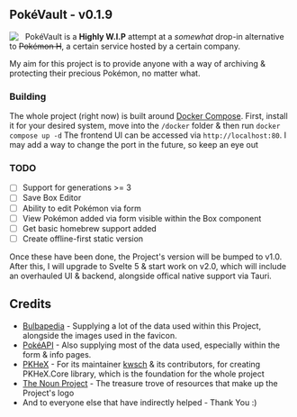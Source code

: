 
## PokéVault - v0.1.9

<img style="margin-right: 12px;" align="left" src="https://avatars.githubusercontent.com/u/154698405?s=200&u=ded331a652f3ba2ec0168cbb20f0cae52dda9ff7&v=4"></img>

PokéVault is a **Highly W.I.P** attempt at a *somewhat* drop-in alternative to ~~Pokémon H~~, a certain service hosted by a certain company.

My aim for this project is to provide anyone with a way of archiving & protecting their precious Pokémon, no matter what.


### Building

The whole project (right now) is built around [Docker Compose](https://docs.docker.com/compose/).
First, install it for your desired system, move into the `/docker` folder & then run `docker compose up -d`
The frontend UI can be accessed via `http://localhost:80`. I may add a way to change the port in the future, so keep an eye out

### TODO

- [ ] Support for generations >= 3
- [ ] Save Box Editor
- [ ] Ability to edit Pokémon via form
- [ ] View Pokémon added via form visible within the Box component
- [ ] Get basic homebrew support added
- [ ] Create offline-first static version

Once these have been done, the Project's version will be bumped to v1.0.
After this, I will upgrade to Svelte 5 & start work on v2.0, which will include an overhauled UI & backend, alongside offical native support via Tauri.

## Credits

- [Bulbapedia](https://bulbapedia.bulbagarden.net/) - Supplying a lot of the data used within this Project, alongside the images used in the favicon.
- [PokéAPI](https://pokeapi.co) - Also supplying most of the data used, especially within the form & info pages.
- [PKHeX](https://github.com/kwsch/PKHeX) - For its maintainer [kwsch](https://github.com/kwsch/) & its contributors, for creating PKHeX.Core library, which is the foundation for the whole project
- [The Noun Project](https://thenounproject.com/) - The treasure trove of resources that make up the Project's logo
- And to everyone else that have indirectly helped - Thank You :)